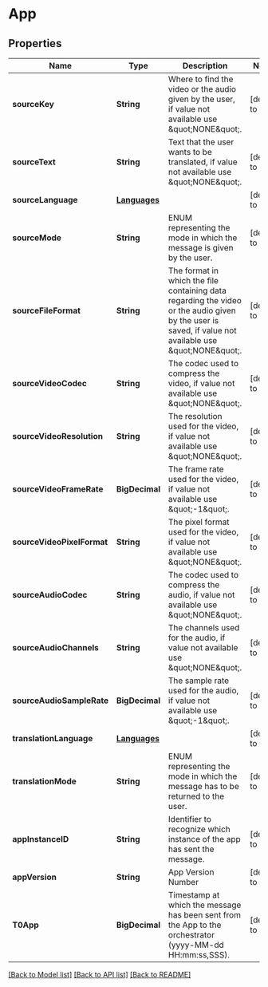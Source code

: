 # App
## Properties

Name | Type | Description | Notes
------------ | ------------- | ------------- | -------------
**sourceKey** | **String** | Where to find the video or the audio given by the user, if value not available use \&quot;NONE\&quot;. | [default to null]
**sourceText** | **String** | Text that the user wants to be translated, if value not available use \&quot;NONE\&quot;. | [default to null]
**sourceLanguage** | [**Languages**](Languages.md) |  | [default to null]
**sourceMode** | **String** | ENUM representing the mode in which the message is given by the user. | [default to null]
**sourceFileFormat** | **String** | The format in which the file containing data regarding the video or the audio given by the user is saved, if value not available use \&quot;NONE\&quot;. | [default to null]
**sourceVideoCodec** | **String** | The codec used to compress the video, if value not available use \&quot;NONE\&quot;. | [default to null]
**sourceVideoResolution** | **String** | The resolution used for the video, if value not available use \&quot;NONE\&quot;. | [default to null]
**sourceVideoFrameRate** | **BigDecimal** | The frame rate used for the video, if value not available use \&quot;-1\&quot;. | [default to null]
**sourceVideoPixelFormat** | **String** | The pixel format used for the video, if value not available use \&quot;NONE\&quot;. | [default to null]
**sourceAudioCodec** | **String** | The codec used to compress the audio, if value not available use \&quot;NONE\&quot;. | [default to null]
**sourceAudioChannels** | **String** | The channels used for the audio, if value not available use \&quot;NONE\&quot;. | [default to null]
**sourceAudioSampleRate** | **BigDecimal** | The sample rate used for the audio, if value not available use \&quot;-1\&quot;. | [default to null]
**translationLanguage** | [**Languages**](Languages.md) |  | [default to null]
**translationMode** | **String** | ENUM representing the mode in which the message has to be returned to the user. | [default to null]
**appInstanceID** | **String** | Identifier to recognize which instance of the app has sent the message. | [default to null]
**appVersion** | **String** | App Version Number | [default to null]
**T0App** | **BigDecimal** | Timestamp at which the message has been sent from the App to the orchestrator (yyyy-MM-dd HH:mm:ss,SSS). | [default to null]

[[Back to Model list]](../README.md#documentation-for-models) [[Back to API list]](../README.md#documentation-for-api-endpoints) [[Back to README]](../README.md)

